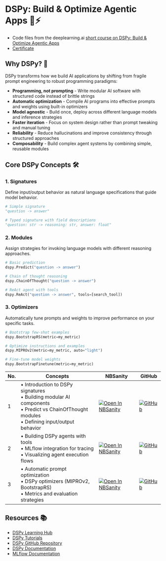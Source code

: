 # DSPy: Build & Optimize Agentic Apps 🤖⚡

- Code files from the deeplearning.ai [short course on DSPy: Build & Optimize Agentic Apps](https://www.deeplearning.ai/short-courses/dspy-build-optimize-agentic-apps/)
- [Certificate](https://learn.deeplearning.ai/accomplishments/040d4219-1cca-4b4b-8419-b9cc08c43298?usp=sharing)

## Why DSPy? 🧩

DSPy transforms how we build AI applications by shifting from fragile prompt engineering to robust programming paradigms:

- **Programming, not prompting** - Write modular AI software with structured code instead of brittle strings
- **Automatic optimization** - Compile AI programs into effective prompts and weights using built-in optimizers
- **Model agnostic** - Build once, deploy across different language models and inference strategies
- **Faster iteration** - Focus on system design rather than prompt tweaking and manual tuning
- **Reliability** - Reduce hallucinations and improve consistency through structured approaches
- **Composability** - Build complex agent systems by combining simple, reusable modules

## Core DSPy Concepts 🛠️

### 1. Signatures
Define input/output behavior as natural language specifications that guide model behavior.
```python
# Simple signature
"question -> answer"

# Typed signature with field descriptions
"question: str -> reasoning: str, answer: float"
```

### 2. Modules
Assign strategies for invoking language models with different reasoning approaches.
```python
# Basic prediction
dspy.Predict("question -> answer")

# Chain of thought reasoning
dspy.ChainOfThought("question -> answer")

# ReAct agent with tools
dspy.ReAct("question -> answer", tools=[search_tool])
```

### 3. Optimizers
Automatically tune prompts and weights to improve performance on your specific tasks.
```python
# Bootstrap few-shot examples
dspy.BootstrapRS(metric=my_metric)

# Optimize instructions and examples
dspy.MIPROv2(metric=my_metric, auto="light")

# Fine-tune model weights
dspy.BootstrapFinetune(metric=my_metric)
```

| No. | Concepts | NBSanity | GitHub |
|-----|----------|----------|--------|
| 1 | • Introduction to DSPy signatures<br>• Building modular AI components<br>• Predict vs ChainOfThought modules<br>• Defining input/output behavior<br>| [![Open In NBSanity](https://nbsanity.com/assets/icon.png)](https://nbsanity.com/Prajwalsrinvas/learn_DSPy/blob/main/1_modules_and_signatures.ipynb) | [![GitHub](https://cdn-icons-png.flaticon.com/32/270/270798.png)](https://github.com/Prajwalsrinvas/learn_DSPy/blob/main/1_modules_and_signatures.ipynb) |
| 2 | • Building DSPy agents with tools<br>• MLflow integration for tracing<br>• Visualizing agent execution flows | [![Open In NBSanity](https://nbsanity.com/assets/icon.png)](https://nbsanity.com/Prajwalsrinvas/learn_DSPy/blob/main/2_agent_with_mlflow_tracing.ipynb) | [![GitHub](https://cdn-icons-png.flaticon.com/32/270/270798.png)](https://github.com/Prajwalsrinvas/learn_DSPy/blob/main/2_agent_with_mlflow_tracing.ipynb) |
| 3 | • Automatic prompt optimization<br>• DSPy optimizers (MIPROv2, BootstrapRS)<br>• Metrics and evaluation strategies<br>| [![Open In NBSanity](https://nbsanity.com/assets/icon.png)](https://nbsanity.com/Prajwalsrinvas/learn_DSPy/blob/main/3_dspy_optimizer.ipynb) | [![GitHub](https://cdn-icons-png.flaticon.com/32/270/270798.png)](https://github.com/Prajwalsrinvas/learn_DSPy/blob/main/3_dspy_optimizer.ipynb) |

## Resources 📚

- [DSPy Learning Hub](https://dspy.ai/learn/)
- [DSPy Tutorials](https://dspy.ai/tutorials/)
- [DSPy GitHub Repository](https://github.com/stanfordnlp/dspy)
- [DSPy Documentation](https://dspy.ai/)
- [MLflow Documentation](https://mlflow.org/docs/latest/index.html)